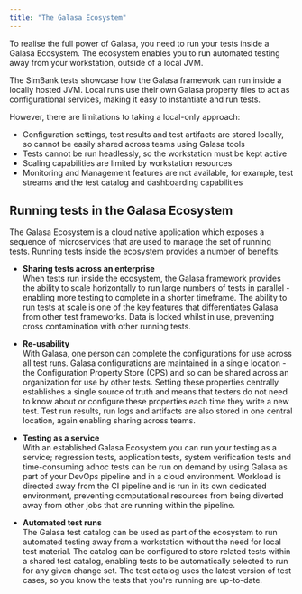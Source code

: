 ```yaml
---
title: "The Galasa Ecosystem"
---
```


To realise the full power of Galasa, you need to run your tests inside a Galasa Ecosystem. The ecosystem enables you to run automated testing away from your workstation, outside of a local JVM. 

The SimBank tests showcase how the Galasa framework can run inside a locally hosted JVM. Local runs use their own Galasa property files to act as configurational services, making it easy to instantiate and run tests.

However, there are limitations to taking a local-only approach:

- Configuration settings, test results and test artifacts are stored locally, so cannot be easily shared across teams using Galasa tools
- Tests cannot be run headlessly, so the workstation must be kept active
- Scaling capabilities are limited by workstation resources
- Monitoring and Management features are not available, for example, test streams and the test catalog and dashboarding capabilities


## Running tests in the Galasa Ecosystem

The Galasa Ecosystem is a cloud native application which exposes a sequence of microservices that are used to manage the set of running tests. Running tests inside the ecosystem provides a number of benefits:

- **Sharing tests across an enterprise**  
When tests run inside the ecosystem, the Galasa framework provides the ability to scale horizontally to run large numbers of tests in parallel - enabling more testing to complete in a shorter timeframe. The ability to run tests at scale is one of the key features that differentiates Galasa from other test frameworks. Data is locked whilst in use, preventing cross contamination with other running tests. 

- **Re-usability**  
 With Galasa, one person can complete the configurations for use across all test runs. Galasa configurations are maintained in a single location - the Configuration Property Store (CPS) and so can be shared across an organization for use by other tests.  Setting these properties centrally establishes a single source of truth and means that testers do not need to know about or configure these properties each time they write a new test. Test run results, run logs and artifacts are also stored in one central location, again enabling sharing across teams.
 
 - **Testing as a service**  
 With an established Galasa Ecosystem you can run your testing as a service; regression tests, application tests, system verification tests and time-consuming adhoc tests can be run on demand by using Galasa as part of your DevOps pipeline and in a cloud environment. Workload is directed away from the CI pipeline and is run in its own dedicated environment, preventing computational resources from being diverted away from other jobs that are running within the pipeline. 

- **Automated test runs**  
The Galasa test catalog can be used as part of the ecosystem to run automated testing away from a workstation without the need for local test material. The catalog can be configured to store related tests within a shared test catalog, enabling tests to be automatically selected to run for any given change set. The test catalog uses the latest version of test cases, so you know the tests that you're running are up-to-date.



